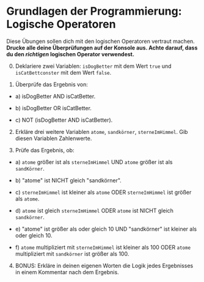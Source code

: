 # Grundlagen der Programmierung: Logische Operatoren

Diese Übungen sollen dich mit den logischen Operatoren vertraut machen. **Drucke alle deine Überprüfungen auf der Konsole aus. Achte darauf, dass du den *richtigen* logischen Operator verwendest.**

0. Deklariere zwei Variablen: `isDogBetter` mit dem Wert `true` und `isCatBettconster` mit dem Wert `false`.

1. Überprüfe das Ergebnis von:

- a) isDogBetter AND isCatBetter.

- b) isDogBetter OR isCatBetter.

- c) NOT (isDogBetter AND isCatBetter).

2. Erkläre drei weitere Variablen `atome`, `sandkörner`, `sterneImHimmel`. Gib diesen Variablen Zahlenwerte.

3. Prüfe das Ergebnis, ob:

- a) `atome` größer ist als `sterneImHimmel` UND `atome` größer ist als `sandKörner`.

- b) "atome" ist NICHT gleich "sandkörner".

- c) `sterneImHimmel` ist kleiner als `atome` ODER `sterneImHimmel` ist größer als `atome`.

- d) `atome` ist gleich `sterneImHimmel` ODER `atome` ist NICHT gleich `sandkörner`.

- e) "atome" ist größer als oder gleich 10 UND "sandkörner" ist kleiner als oder gleich 10.

- f) `atome` multipliziert mit `sterneImHimmel` ist kleiner als 100 ODER `atome` multipliziert mit `sandkörner` ist größer als 100.

4. BONUS: Erkläre in deinen eigenen Worten die Logik jedes Ergebnisses in einem Kommentar nach dem Ergebnis.


